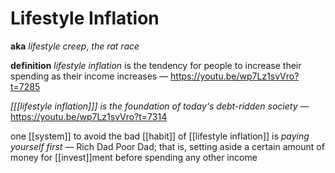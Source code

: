 # Lifestyle Inflation

**aka** _lifestyle creep_, _the rat race_

**definition** _lifestyle inflation_ is the tendency for people to increase their spending as their income increases &mdash; <https://youtu.be/wp7Lz1svVro?t=7285>

_[<wbr />[[lifestyle inflation]]<wbr />] is the foundation of today's debt-ridden society_ &mdash; <https://youtu.be/wp7Lz1svVro?t=7314>

one [[system]] to avoid the bad [[habit]] of [[lifestyle inflation]] is _paying yourself first_ &mdash; Rich Dad Poor Dad; that is, setting aside a certain amount of money for [[invest]]ment before spending any other income
